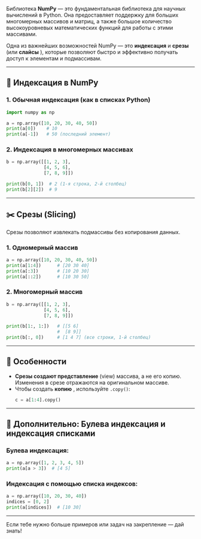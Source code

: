 Библиотека **NumPy** — это фундаментальная библиотека для научных вычислений в Python. Она предоставляет поддержку для больших многомерных массивов и матриц, а также большое количество высокоуровневых математических функций для работы с этими массивами.

Одна из важнейших возможностей NumPy — это **индексация** и **срезы** (или  **слайсы** ), которые позволяют быстро и эффективно получать доступ к элементам и подмассивам.

---

## 📌 Индексация в NumPy

### 1. **Обычная индексация (как в списках Python)**

```python
import numpy as np

a = np.array([10, 20, 30, 40, 50])
print(a[0])    # 10
print(a[-1])   # 50 (последний элемент)
```

### 2. **Индексация в многомерных массивах**

```python
b = np.array([[1, 2, 3],
              [4, 5, 6],
              [7, 8, 9]])

print(b[0, 1])  # 2 (1-я строка, 2-й столбец)
print(b[2][2])  # 9
```

---

## ✂️ Срезы (Slicing)

Срезы позволяют извлекать подмассивы без копирования данных.

### 1. **Одномерный массив**

```python
a = np.array([10, 20, 30, 40, 50])
print(a[1:4])      # [20 30 40]
print(a[:3])       # [10 20 30]
print(a[::2])      # [10 30 50]
```

### 2. **Многомерный массив**

```python
b = np.array([[1, 2, 3],
              [4, 5, 6],
              [7, 8, 9]])

print(b[1:, 1:])   # [[5 6]
                   #  [8 9]]
print(b[:, 0])     # [1 4 7] (все строки, 1-й столбец)
```

---

## 🧠 Особенности

* **Срезы создают представление** (view) массива, а не его копию. Изменения в срезе отражаются на оригинальном массиве.
* Чтобы создать  **копию** , используйте `.copy()`:
  ```python
  c = a[1:4].copy()
  ```

---

## 🎯 Дополнительно: Булева индексация и индексация списками

### Булева индексация:

```python
a = np.array([1, 2, 3, 4, 5])
print(a[a > 3])  # [4 5]
```

### Индексация с помощью списка индексов:

```python
a = np.array([10, 20, 30, 40])
indices = [0, 2]
print(a[indices])  # [10 30]
```

---

Если тебе нужно больше примеров или задач на закрепление — дай знать!
